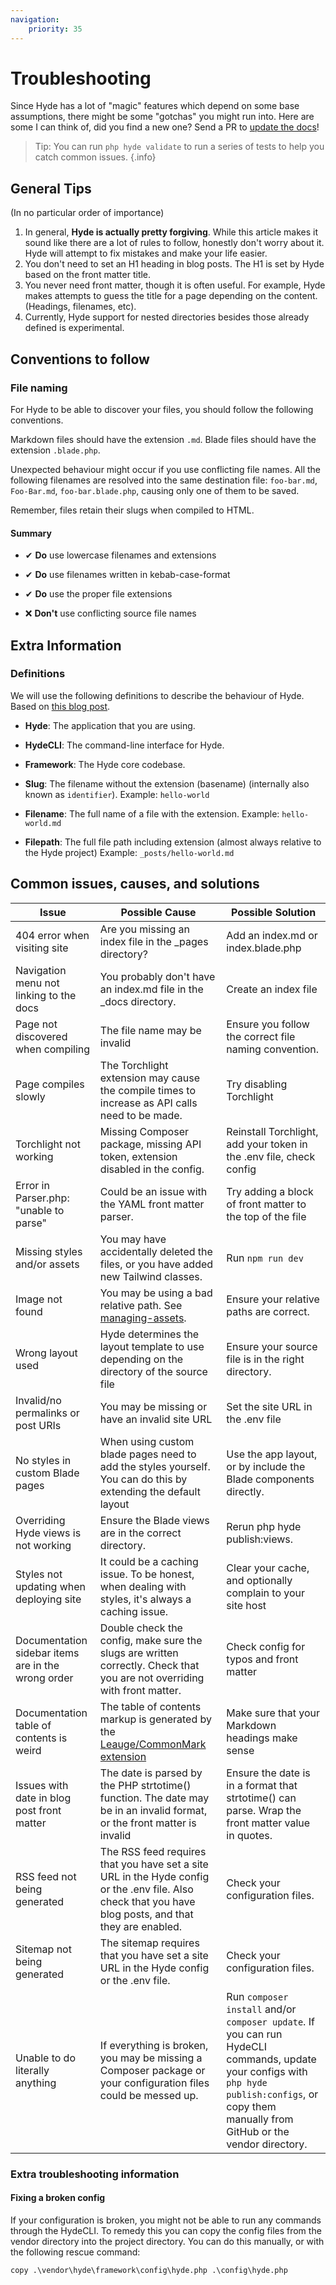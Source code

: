 ```yaml
---
navigation:
    priority: 35
---
```


# Troubleshooting

Since Hyde has a lot of "magic" features which depend on some base assumptions,
there might be some "gotchas" you might run into. Here are some I can think of,
did you find a new one? Send a PR to [update the docs](https://github.com/hydephp/docs)!

> Tip: You can run `php hyde validate` to run a series of tests to help you catch common issues.
{.info}

## General Tips

(In no particular order of importance)

1. In general, **Hyde is actually pretty forgiving**. While this article makes it sound like there are a lot of rules to follow,
   honestly don't worry about it. Hyde will attempt to fix mistakes and make your life easier.
2. You don't need to set an H1 heading in blog posts. The H1 is set by Hyde based on the front matter title.
3. You never need front matter, though it is often useful.
   For example, Hyde makes attempts to guess the title for a page depending on the content. (Headings, filenames, etc).
4. Currently, Hyde support for nested directories besides those already defined is experimental.

## Conventions to follow

### File naming

For Hyde to be able to discover your files, you should follow the following conventions.

Markdown files should have the extension `.md`. Blade files should have the extension `.blade.php`.

Unexpected behaviour might occur if you use conflicting file names.
All the following filenames are resolved into the same destination file:
`foo-bar.md`, `Foo-Bar.md`, `foo-bar.blade.php`, causing only one of them to be saved.

Remember, files retain their slugs when compiled to HTML.

#### Summary

- ✔ **Do** use lowercase filenames and extensions
- ✔ **Do** use filenames written in kebab-case-format
- ✔ **Do** use the proper file extensions

- ❌ **Don't** use conflicting source file names

## Extra Information

### Definitions

We will use the following definitions to describe the behaviour of Hyde.
Based on [this blog post](https://github.com/hydephp/DocsCI/blob/ff4589b175c2794b0dfd4eedfe975fb02d20523c/_posts/draft-developer-definitions.markdown).

- **Hyde**: The application that you are using.
- **HydeCLI**: The command-line interface for Hyde.
- **Framework**: The Hyde core codebase.

- **Slug**: The filename without the extension (basename) (internally also known as `identifier`).  Example: `hello-world`
- **Filename**: The full name of a file with the extension. Example: `hello-world.md`
- **Filepath**: The full file path including extension (almost always relative to the Hyde project) Example: `_posts/hello-world.md`

<style>
#document-main-content > ul > li > p {
    margin-top: 0;
    margin-bottom: 0;
}
</style>

## Common issues, causes, and solutions

| Issue                                              | Possible Cause                                                                                                                                          | Possible Solution                                                                                                                                                                                |
|----------------------------------------------------|---------------------------------------------------------------------------------------------------------------------------------------------------------|--------------------------------------------------------------------------------------------------------------------------------------------------------------------------------------------------|
| 404 error when visiting site                       | Are you missing an index file in the _pages directory?                                                                                                  | Add an index.md or index.blade.php                                                                                                                                                               |
| Navigation menu not linking to the docs            | You probably don't have an index.md file in the _docs directory.                                                                                        | Create an index file                                                                                                                                                                             |
| Page not discovered when compiling                 | The file name may be invalid                                                                                                                            | Ensure you follow the correct file naming convention.                                                                                                                                            |
| Page compiles slowly                               | The Torchlight extension may cause the compile times to increase as API calls need to be made.                                                          | Try disabling Torchlight                                                                                                                                                                         |
| Torchlight not working                             | Missing Composer package, missing API token, extension disabled in the config.                                                                          | Reinstall Torchlight, add your token in the .env file, check config                                                                                                                              |
| Error in Parser.php: "unable to parse"             | Could be an issue with the YAML front matter parser.                                                                                                    | Try adding a block of front matter to the top of the file                                                                                                                                        |
| Missing styles and/or assets                       | You may have accidentally deleted the files, or you have added new Tailwind classes.                                                                    | Run `npm run dev`                                                                                                                                                                                |
| Image not found                                    | You may be using a bad relative path. See [managing-assets](managing-assets#referencing-images).                                                   | Ensure your relative paths are correct.                                                                                                                                                          |
| Wrong layout used                                  | Hyde determines the layout template to use depending on the directory of the source file                                                                | Ensure your source file is in the right directory.                                                                                                                                               |
| Invalid/no permalinks or post URIs                 | You may be missing or have an invalid site URL                                                                                                          | Set the site URL in the .env file                                                                                                                                                                |
| No styles in custom Blade pages                    | When using custom blade pages need to add the styles yourself. You can do this by extending the default layout                                          | Use the app layout, or by include the Blade components directly.                                                                                                                                 |
| Overriding Hyde views is not working               | Ensure the Blade views are in the correct directory.                                                                                                    | Rerun php hyde publish:views.                                                                                                                                                                    |
| Styles not updating when deploying site            | It could be a caching issue. To be honest, when dealing with styles, it's always a caching issue.                                                       | Clear your cache, and optionally complain to your site host                                                                                                                                      |
| Documentation sidebar items are in the wrong order | Double check the config, make sure the slugs are written correctly. Check that you are not overriding with front matter.                                | Check config for typos and front matter                                                                                                                                                          |
| Documentation table of contents is weird           | The table of contents markup is generated by the [Leauge/CommonMark extension](https://commonmark.thephpleague.com/2.3/extensions/table-of-contents/)   | Make sure that your Markdown headings make sense                                                                                                                                                 |
| Issues with date in blog post front matter         | The date is parsed by the PHP strtotime() function. The date may be in an invalid format, or the front matter is invalid                                | Ensure the date is in a format that strtotime() can parse. Wrap the front matter value in quotes.                                                                                                |
| RSS feed not being generated                       | The RSS feed requires that you have set a site URL in the Hyde config or the .env file. Also check that you have blog posts, and that they are enabled. | Check your configuration files.                                                                                                                                                                  |                                                                                                                                                         |
| Sitemap not being generated                        | The sitemap requires that you have set a site URL in the Hyde config or the .env file.                                                                  | Check your configuration files.                                                                                                                                                                  |                                                                                                                                                         |
| Unable to do literally anything                    | If everything is broken, you may be missing a Composer package or your configuration files could be messed up.                                          | Run `composer install` and/or `composer update`. If you can run HydeCLI commands, update your configs with `php hyde publish:configs`, or copy them manually from GitHub or the vendor directory. |

### Extra troubleshooting information

#### Fixing a broken config

If your configuration is broken, you might not be able to run any commands through the HydeCLI.
To remedy this you can copy the config files from the vendor directory into the project directory.
You can do this manually, or with the following rescue command:
```
copy .\vendor\hyde\framework\config\hyde.php .\config\hyde.php
```
